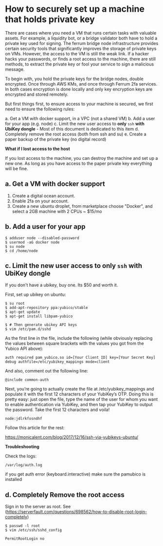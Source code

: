 
# How to securely set up a machine that holds private key

There are cases where you need a VM that runs certain tasks with valuable assets. For example, a liquidity bot, or a bridge validator both have to hold a private key used for signing. The ferrum bridge node infrastructure provides certain security tools that significantly improves the storage of private keys on VMs. However, the access to the VM is still the weak link. If a hacker hacks your passwords, or finds a root access to the machine, there are still methods, to extract the private key or fool your service to sign a malicious message.

To begin with, you hold the private keys for the bridge nodes, double encrypted. Once through AWS KMs, and once through Ferrum 2fa services. In both cases encryption is done locally and only key encryption keys are encrypted and stored remotely. 

But first things first, to ensure access to your machine is secured, we first need to ensure the following rules:

a. Get a VM with docker support, in a VPC (not a shared VM)
b. Add a user for your app (e.g. node)
c. Limit the new user access to **only** `ssh` **with UbiKey dongle** - Most of this document is dedicated to this item
d. Completely remove the root access (both from ssh and su)
e. Create a paper backup of the private key (no digital record)

**What if I lost access to the host**

If you  lost access to the machine, you can destroy the machine and set up a new one. As long as you have access to the paper private key everything will be fine.

## a. Get a VM with docker support

1. Create a digital ocean account.
2. Enable 2fa on your account.
3. Create a new ubuntu droplet, from marketplace choose "Docker", and select a 2GB machine with 2 CPUs ~ $15/mo

## b. Add a user for your app

```
$ adduser node --disabled-password
$ usermod -aG docker node
$ su node
$ cd /home/node
```

## c. Limit the new user access to **only** `ssh` **with UbiKey dongle**

If you don't have a ubikey, buy one. Its $50 and worth it.

First, set up ubikey on ubuntu:

```
$ su root
$ add-apt-repository ppa:yubico/stable
$ apt-get update
$ apt-get install libpam-yubico

$ # Then generate ubikey API keys
$ vim /etc/pam.d/sshd
```

As the first line in the file, include the following (while obviously replacing the values between square brackets with the values you got from the Yubico API above):

```
auth required pam_yubico.so id=[Your Client ID] key=[Your Secret Key] debug authfile=/etc/yubikey_mappings mode=client
```

And also, comment out the following line:

```
@include common-auth
```

Next, you’re going to actually create the file at /etc/yubikey_mappings and populate it with the first 12 characters of your YubiKey’s OTP. Doing this is pretty easy: just open the file, type the name of the user for whom you want to enable authentication via YubiKey, and then tap your YubiKey to output the password. Take the first 12 characters and voila!

```
node:jdlrkfosndhf
```

Follow this article for the rest:

https://monicalent.com/blog/2017/12/16/ssh-via-yubikeys-ubuntu/


**Troubleshooting**

Check the logs:

`/var/log/auth.log`

if you get auth error (keyboard.interactive) make sure the pamubico is installed

## d. Completely Remove the root access

Sign in to the server as root. See (https://serverfault.com/questions/698562/how-to-disable-root-login-completely)

```
$ passwd -l root
$ vim /etc/ssh/sshd_config

PermitRootLogin no
```
